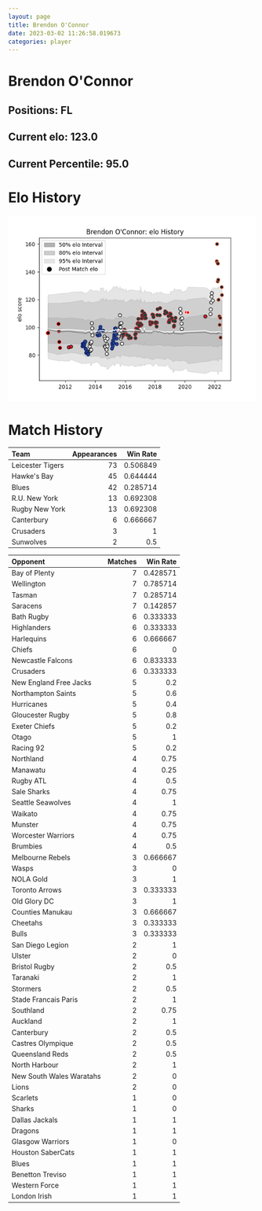 ```yaml
---  
layout: page  
title: Brendon O'Connor  
date: 2023-03-02 11:26:58.019673  
categories: player  
---
```

# Brendon O'Connor

## Positions: FL

## Current elo: 123.0

## Current Percentile: 95.0

# Elo History


![elo history](history_BrendonO'Connor.png)
# Match History


| Team             |   Appearances |   Win Rate |
|:-----------------|--------------:|-----------:|
| Leicester Tigers |            73 |   0.506849 |
| Hawke's Bay      |            45 |   0.644444 |
| Blues            |            42 |   0.285714 |
| R.U. New York    |            13 |   0.692308 |
| Rugby New York   |            13 |   0.692308 |
| Canterbury       |             6 |   0.666667 |
| Crusaders        |             3 |   1        |
| Sunwolves        |             2 |   0.5      |

| Opponent                 |   Matches |   Win Rate |
|:-------------------------|----------:|-----------:|
| Bay of Plenty            |         7 |   0.428571 |
| Wellington               |         7 |   0.785714 |
| Tasman                   |         7 |   0.285714 |
| Saracens                 |         7 |   0.142857 |
| Bath Rugby               |         6 |   0.333333 |
| Highlanders              |         6 |   0.333333 |
| Harlequins               |         6 |   0.666667 |
| Chiefs                   |         6 |   0        |
| Newcastle Falcons        |         6 |   0.833333 |
| Crusaders                |         6 |   0.333333 |
| New England Free Jacks   |         5 |   0.2      |
| Northampton Saints       |         5 |   0.6      |
| Hurricanes               |         5 |   0.4      |
| Gloucester Rugby         |         5 |   0.8      |
| Exeter Chiefs            |         5 |   0.2      |
| Otago                    |         5 |   1        |
| Racing 92                |         5 |   0.2      |
| Northland                |         4 |   0.75     |
| Manawatu                 |         4 |   0.25     |
| Rugby ATL                |         4 |   0.5      |
| Sale Sharks              |         4 |   0.75     |
| Seattle Seawolves        |         4 |   1        |
| Waikato                  |         4 |   0.75     |
| Munster                  |         4 |   0.75     |
| Worcester Warriors       |         4 |   0.75     |
| Brumbies                 |         4 |   0.5      |
| Melbourne Rebels         |         3 |   0.666667 |
| Wasps                    |         3 |   0        |
| NOLA Gold                |         3 |   1        |
| Toronto Arrows           |         3 |   0.333333 |
| Old Glory DC             |         3 |   1        |
| Counties Manukau         |         3 |   0.666667 |
| Cheetahs                 |         3 |   0.333333 |
| Bulls                    |         3 |   0.333333 |
| San Diego Legion         |         2 |   1        |
| Ulster                   |         2 |   0        |
| Bristol Rugby            |         2 |   0.5      |
| Taranaki                 |         2 |   1        |
| Stormers                 |         2 |   0.5      |
| Stade Francais Paris     |         2 |   1        |
| Southland                |         2 |   0.75     |
| Auckland                 |         2 |   1        |
| Canterbury               |         2 |   0.5      |
| Castres Olympique        |         2 |   0.5      |
| Queensland Reds          |         2 |   0.5      |
| North Harbour            |         2 |   1        |
| New South Wales Waratahs |         2 |   0        |
| Lions                    |         2 |   0        |
| Scarlets                 |         1 |   0        |
| Sharks                   |         1 |   0        |
| Dallas Jackals           |         1 |   1        |
| Dragons                  |         1 |   1        |
| Glasgow Warriors         |         1 |   0        |
| Houston SaberCats        |         1 |   1        |
| Blues                    |         1 |   1        |
| Benetton Treviso         |         1 |   1        |
| Western Force            |         1 |   1        |
| London Irish             |         1 |   1        |
